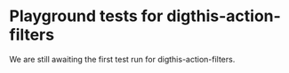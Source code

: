 # Playground tests for digthis-action-filters
We are still awaiting the first test run for digthis-action-filters.
